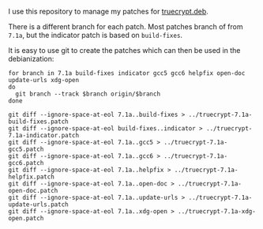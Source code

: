 I use this repository to manage my patches for [truecrypt.deb](https://github.com/stefansundin/truecrypt.deb).

There is a different branch for each patch. Most patches branch of from `7.1a`, but the indicator patch is based on `build-fixes`.

It is easy to use git to create the patches which can then be used in the debianization:
```
for branch in 7.1a build-fixes indicator gcc5 gcc6 helpfix open-doc update-urls xdg-open
do
  git branch --track $branch origin/$branch
done

git diff --ignore-space-at-eol 7.1a..build-fixes > ../truecrypt-7.1a-build-fixes.patch
git diff --ignore-space-at-eol build-fixes..indicator > ../truecrypt-7.1a-indicator.patch
git diff --ignore-space-at-eol 7.1a..gcc5 > ../truecrypt-7.1a-gcc5.patch
git diff --ignore-space-at-eol 7.1a..gcc6 > ../truecrypt-7.1a-gcc6.patch
git diff --ignore-space-at-eol 7.1a..helpfix > ../truecrypt-7.1a-helpfix.patch
git diff --ignore-space-at-eol 7.1a..open-doc > ../truecrypt-7.1a-open-doc.patch
git diff --ignore-space-at-eol 7.1a..update-urls > ../truecrypt-7.1a-update-urls.patch
git diff --ignore-space-at-eol 7.1a..xdg-open > ../truecrypt-7.1a-xdg-open.patch
```
